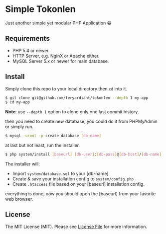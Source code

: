 # Simple Tokonlen

Just another simple yet modular PHP Application :grin:

## Requirements

- PHP 5.4 or newer.
- HTTP Server, e.g. NginX or Apache either.
- MySQL Server 5.x or newer for main database.

## Install

Simply clone this repo to your local directory then `cd` into it.

```bash
$ git clone git@github.com/feryardiant/tokonlen --depth 1 my-app
$ cd my-app
```
**Note**: use `--depth 1` option to clone only one last commit history.

then you need to create new database, you could do it from PHPMyAdmin or simply run.

```bash
$ mysql -uroot -p create database [db-name]
```

at last but not least, run the installer.

```bash
$ php system/install [baseurl] [db-user]:[db-pass]@[db-host]/[db-name]
```

The installer will:

- Import `system/database.sql` to your [db-name]
- Create & save your installation config to `system/config.php`
- Create `.htaccess` file based on your [baseurl] installation config.

everything is done, now you should open the [baseurl] from your favorite web browser.

## License

The MIT License (MIT). Please see [License File](LICENSE.md) for more information.
